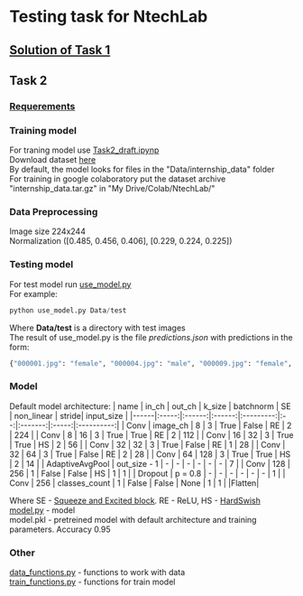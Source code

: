 # Testing task for NtechLab
## [Solution of Task 1](https://github.com/AllexFrolov/NtechLab-testing_task/blob/master/Task_1.py)
## Task 2
### [Requerements](https://github.com/AllexFrolov/NtechLab-testing_task/blob/master/requirements.txt)
### Training model
For traning model use [Task2_draft.ipynp](https://github.com/AllexFrolov/NtechLab-testing_task/blob/master/Task_2_draft.ipynb)<br>
Download dataset [here](https://drive.google.com/file/d/1-HUNDjcmSqdtMCvEkVlI0q43qlkcXBdK/view)<br>
By default, the model looks for files in the "Data/internship_data" folder<br>
For training in google colaboratory put the dataset archive "internship_data.tar.gz" in "My Drive/Colab/NtechLab/"<br>
### Data Preprocessing
Image size 224x244<br>
Normalization ([0.485, 0.456, 0.406], [0.229, 0.224, 0.225])<br>
### Testing model
For test model run
[use_model.py](https://github.com/AllexFrolov/NtechLab-testing_task/blob/master/use_model.py)  
For example: 

```python
python use_model.py Data/test  
```

Where __Data/test__ is a directory with test images<br>
The result of use_model.py is the file _predictions.json_ with predictions in the form:<br>
```python
{"000001.jpg": "female", "000004.jpg": "male", "000009.jpg": "female", "000010.jpg": "female"}
```

### Model
Default model architecture:
| name | in_ch | out_ch | k_size | batchnorm | SE | non_linear | stride| input_size |
|------|:-----:|:------:|:------:|:---------:|:--:|:-------:|:-----:|:----------:|
| Conv | image_ch | 8  | 3 | True | False | RE | 2 | 224 |
| Conv | 8  | 16 | 3 | True | True  | RE | 2 | 112 |
| Conv | 16 | 32 | 3 | True | True  | HS | 2 | 56  |
| Conv | 32 | 32 | 3 | True | False | RE | 1 | 28  |
| Conv | 32 | 64 | 3 | True | False | RE | 2 | 28  |
| Conv | 64 | 128 | 3 | True | True | HS | 2 | 14  |
| AdaptiveAvgPool | out_size - 1 | - | - | - | - | - | - | 7 |
| Conv | 128 | 256 | 1 | False | False | HS | 1 | 1 |
| Dropout | p = 0.8 | - | - | - | - | - | - | 1 |
| Conv | 256 | classes_count | 1 | False | False | None | 1 | 1 |
|Flatten|

Where SE - [Squeeze and Excited block](https://arxiv.org/abs/1709.01507). RE - ReLU, HS - [HardSwish](https://arxiv.org/abs/1905.02244)<br>
[model.py](https://github.com/AllexFrolov/NtechLab-testing_task/blob/master/model.py) - model<br>
model.pkl - pretreined model with default architecture and training parameters. Accuracy 0.95
### Other
[data_functions.py](https://github.com/AllexFrolov/NtechLab-testing_task/blob/master/data_functions.py) - functions to work with data  
[train_functions.py](https://github.com/AllexFrolov/NtechLab-testing_task/blob/master/train_functions.py) - functions for train model  
